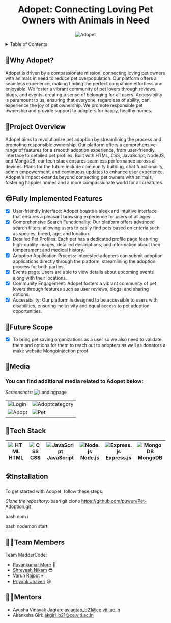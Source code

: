<h1 align="center"><span style="blue">Adopet:</span> Connecting Loving Pet Owners with Animals in Need</h1>

<p align="center">
  <img src="https://github.com/puwun/Pet-Adoption/blob/main/logo_fill.png" alt="Adopet">
</p>

<details>
<summary>Table of Contents</summary>

- [💸Why Adopet?](#why-adopet) 
- [📝Project Overview](#project-overview) 
- [😎Fully Implemented Features](#fully-implemented-features) 
- [🔮Future Scope](#future-scope) 
- [🔗Media](#media) 
- [🤖Tech Stack](#tech-stack) 
- [🛠Installation](#installation) 
- [👨‍💻Team Members](#team-members) 
- [👨‍🏫Mentors](#mentors) 

</details>

## 💸Why Adopet?

Adopet is driven by a compassionate mission, connecting loving pet owners with animals in need to reduce pet overpopulation. Our platform offers a seamless experience, making finding the perfect companion effortless and enjoyable. We foster a vibrant community of pet lovers through reviews, blogs, and events, creating a sense of belonging for all users. Accessibility is paramount to us, ensuring that everyone, regardless of ability, can experience the joy of pet ownership. We promote responsible pet ownership and provide support to adopters for happy, healthy homes.


## 📝Project Overview

Adopet aims to revolutionize pet adoption by streamlining the process and promoting responsible ownership. Our platform offers a comprehensive range of features for a smooth adoption experience, from user-friendly interface to detailed pet profiles. Built with HTML, CSS, JavaScript, NodeJS, and MongoDB, our tech stack ensures seamless performance across all devices. Plans for the future include community building, chat functionality, admin empowerment, and continuous updates to enhance user experience. Adopet's impact extends beyond connecting pet owners with animals, fostering happier homes and a more compassionate world for all creatures.

## 😎Fully Implemented Features

- [x] User-friendly Interface: Adopet boasts a sleek and intuitive interface that ensures a pleasant browsing experience for users of all ages.
- [x] Comprehensive Search Functionality: Our platform offers advanced search filters, allowing users to easily find pets based on criteria such as species, breed, age, and location.
- [x] Detailed Pet Profiles: Each pet has a dedicated profile page featuring high-quality images, detailed descriptions, and information about their temperament and medical history.
- [x] Adoption Application Process: Interested adopters can submit adoption applications directly through the platform, streamlining the adoption process for both parties.
- [x] Events page: Users are able to view details about upcoming events along with their locations.
- [x] Community Engagement: Adopet fosters a vibrant community of pet lovers through features such as user reviews, blogs, and sharing options.
- [x] Accessibility: Our platform is designed to be accessible to users with disabilities, ensuring inclusivity and equal access to pet adoption opportunities.

## 🔮Future Scope

- [x] To bring pet saving organizations as a user so we also need to validate them and options for them to reach out to adopters as well as donators a make website MongoInjection proof.


## 🔗Media

### You can find additional media related to Adopet below:

*Screenshots:*
    <img src="https://github.com/puwun/Pet-Adoption/blob/main/landingpage.png" alt="Landingpage"/> 
<table>
  <tr>
    <td> <img src="https://github.com/puwun/Pet-Adoption/blob/main/loginpage.jpg" alt="Login"/> </td>
    <td> <img src="https://github.com/puwun/Pet-Adoption/blob/main/Adoptpage.jpg" alt="Adoptcategory" "/> </td>
  </tr>
  <tr>
    <td> <img src="https://github.com/puwun/Pet-Adoption/blob/main/catsadopt.jpg" alt="Adopt"/> </td>
    <td> <img src="https://github.com/puwun/Pet-Adoption/blob/main/petpage.jpg" alt="Pet"/> </td>
  </tr>
</table>


## 🤖Tech Stack

| ![HTML](https://img.icons8.com/color/36/000000/html-5--v1.png) <div> HTML </div> | ![CSS](https://img.icons8.com/color/36/000000/css3.png)<div> CSS </div>| ![JavaScript](https://img.icons8.com/color/36/000000/javascript--v1.png)<div> JavaScript </div> | ![Node.js](https://img.icons8.com/color/36/000000/nodejs.png) <div> Node.js </div> | ![Express.js](https://img.icons8.com/color/36/000000/express.png) <div>Express.js</div>  | ![MongoDB](https://img.icons8.com/color/36/000000/mongodb.png)<div> MongoDB </div> 
| --- | --- | --- | --- | --- | --- |


## 🛠Installation

To get started with Adopet, follow these steps:

*Clone the repository:*
  bash
     git clone https://github.com/puwun/Pet-Adoption.git


  bash
    npm i

  bash
    nodemon start




## 👨‍💻Team Members

Team MadderCode:
- [Pavankumar More](https://github.com/puwun) 🗿
- [Shreyash Nikam](https://github.com/Shreyaaaash) 😎
- [Varun Rajput](https://github.com/varunrr17) 💀
- [Priyank Jhaveri](https://github.com/SuperJPcoder) 😃

## 👨‍🏫Mentors


- Ayusha Vinayak Jagtap: avjagtap_b21@ce.vjti.ac.in 
- Akanksha Giri: akgiri_b21@ce.vjti.ac.in
